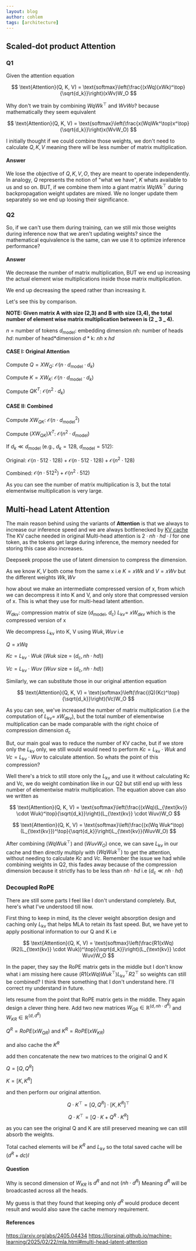 ```yaml
---
layout: blog
author: cohlem
tags: [architecture]
---
```


## Scaled-dot product Attention

### Q1

Given the attention equation

$$
\text{Attention}(Q, K, V) = \text{softmax}\left(\frac{(xWq)(xWk)^\top}{\sqrt{d_k}}\right)(xWv)W_O
$$

Why don't we train by combining $WqWk^\top$ and $WvWo$? because mathematically they seem equivalent

$$
\text{Attention}(Q, K, V) = \text{softmax}\left(\frac{x(WqWk^\top)x^\top}{\sqrt{d_k}}\right)x(WvW_O)
$$

I initially thought if we could combine those weights, we don't need to calculate $Q,K,V$ meaning there will be less number of matrix multiplication.

#### Answer

We lose the objective of $Q,K,V,O$, they are meant to operate independently. In analogy,
$Q$ represents the notion of "what we have", $K$ whats available to us and so on. BUT, if we combine them into a giant matrix $WqWk^\top$ during backpropagation weight updates are mixed. We no longer update them separately so we end up loosing their significance.

### Q2

So, if we can't use them during training, can we still mix those weights during inference now that we aren't updating weights? since the mathematical equivalence is the same, can we use it to optimize inference performance?

#### Answer

We decrease the number of matrix multiplication, BUT we end up increasing the actual element wise multiplications inside those matrix multiplication.

We end up decreasing the speed rather than increasing it.

Let's see this by comparison.

**NOTE: Given matrix A with size (2,3) and B with size (3,4), the total number of element wise matrix multiplication between is (2 _ 3 _ 4).**

$n$ = number of tokens
$d_{\text{model}}$: embedding dimension
$nh$: number of heads
$hd$: number of head*dimension
$d*{\text{k}}$: $nh$ x $hd$

#### CASE I: Original Attention

Compute $Q = X W_Q$: $\mathcal{O}(n \cdot d_{\text{model}} \cdot d_k)$

Compute $K = X W_K$: $\mathcal{O}(n \cdot d_{\text{model}} \cdot d_k)$

Compute $QK^T$: $\mathcal{O}(n^2 \cdot d_k)$

#### CASE II: Combined

Compute $X W_{QK}$: $\mathcal{O}(n \cdot d_{\text{model}}^2)$

Compute $(X W_{QK}) X^T$: $\mathcal{O}(n^2 \cdot d_{\text{model}})$

If $d_k \ll d_{\text{model}}$ (e.g., $d_k = 128$, $d_{\text{model}} = 512$):

Original: $\mathcal{O}( n \cdot 512 \cdot 128)+ \mathcal{O}( n \cdot 512 \cdot 128) + \mathcal{O}(n^2 \cdot 128)$

Combined: $\mathcal{O}(n \cdot 512^2) + \mathcal{O}(n^2 \cdot 512)$

As you can see the number of matrix multiplication is 3, but the total elementwise multiplication is very large.

## Multi-head Latent Attention

The main reason behind using the variants of **Attention** is that we always to increase our inference speed and we are always bottlenecked by [KV cache](https://cohlem.github.io/sub-notes/kv-cache-gqa/) The KV cache needed in original Multi-head attention is $2\cdot nh\cdot hd\cdot l$
for one token, as the tokens get large during inference, the memory needed for storing this case also increases.

Deepseek propose the use of latent dimension to compress the dimension.

As we know $K,V$ both come from the same x i.e $K=xWk$ and $V=xWv$ but the different weights $Wk, Wv$

how about we make an intermediate compressed version of x, from which we can decompress it into K and V, and only store that compressed version of x. This is what they use for multi-head latent attention.

$W_{\text{dkv}}$: compression matrix of size ($d_{\text{model}}$, $d_{\text{c}}$)
$L_{\text{kv}}$= $xW_{\text{dkv}}$ which is the compressed version of x

We decompress $L_{\text{kv}}$ into K, V using $Wuk, Wuv$ i.e

$Q=xWq$

$Kc=L_{\text{kv}} \cdot Wuk$ ($Wuk$ size = ($d_{\text{c}}, nh \cdot hd$))

$Vc=L_{\text{kv}} \cdot Wuv$ ($Wuv$ size = ($d_{\text{c}}, nh \cdot hd$))

Similarly, we can substitute those in our original attention equation

$$
\text{Attention}(Q, K, V) = \text{softmax}\left(\frac{(Q)(Kc)^\top}{\sqrt{d_k}}\right)(Vc)W_O
$$

As you can see, we've increased the number of matrix multiplication (i.e the computation of $L_{\text{kv}}$= $xW_{\text{dkv}}$), but the total number of elementwise multiplication can be made comparable with the right choice of compression dimension $d_{\text{c}}$

But, our main goal was to reduce the number of KV cache, but if we store only the $L_{\text{kv}}$ only, we still would would need to perform $Kc=L_{\text{kv}} \cdot Wuk$ and $Vc=L_{\text{kv}} \cdot Wuv$ to calculate attention. So whats the point of this compression?

Well there's a trick to still store only the $L_{\text{kv}}$ and use it without calculating Kc and Vc, we do weight combination like in our Q2 but still end up with less number of elementwise matrix multiplication. The equation above can also we written as

$$
\text{Attention}(Q, K, V) = \text{softmax}\left(\frac{(xWq)(L_{\text{kv}} \cdot Wuk)^\top}{\sqrt{d_k}}\right)(L_{\text{kv}} \cdot Wuv)W_O
$$

$$
\text{Attention}(Q, K, V) = \text{softmax}\left(\frac{(x(Wq Wuk^\top) (L_{\text{kv}})^\top}{\sqrt{d_k}}\right)L_{\text{kv}}(WuvW_O)
$$

After combining $(Wq Wuk^\top)$ and $(WuvW_O)$ once, we can save $L_{\text{kv}}$ in our cache and then directly multiply with $(Wq Wuk^\top)$ to get the attention, without needing to calculate $Kc$ and $Vc$. Remember the issue we had while combining weights in Q2, this fades away because of the compression dimension because it strictly has to be less than $nh \cdot hd$ i.e ($d_{\text{c}} \ll nh \cdot hd$)

### Decoupled RoPE

There are still some parts I feel like I don't understand completely. But, here's what I've understood till now.

First thing to keep in mind, its the clever weight absorption design and caching only $L_{\text{kv}}$ that helps MLA to retain its fast speed. But, we have yet to apply positional information to our Q and K i.e

$$
\text{Attention}(Q, K, V) = \text{softmax}\left(\frac{R1(xWq)(R2(L_{\text{kv}} \cdot Wuk))^\top}{\sqrt{d_k}}\right)(L_{\text{kv}} \cdot Wuv)W_O
$$

In the paper, they say the RoPE matrix gets in the middle but I don't know what i am missing here cause $({R1(xWq)Wuk^\top)L_{\text{kv}}^\top R2^\top}$ so weights can still be combined? I think there something that I don't understand here. I'll correct my understand in future.

lets resume from the point that RoPE matrix gets in the middle. They again design a clever thing here. Add two new matrices $W_{QR}\in \mathbb{R}^{(d,nh \cdot d^R)}$ and $W_{KR} \in \mathbb{R}^{(d,d^R)}$

$Q^{R}=RoPE(xW_{QR})$ and $K^{R}=RoPE(xW_{KR})$

and also cache the $K^R$

add then concatenate the new two matrices to the original Q and K

$Q = [Q, Q^R]$

$K = [K, K^R]$

and then perform our original attention.

$$
Q \cdot K^\top = [Q, Q^R] \cdot [K, K^R]^\top
$$

$$
Q \cdot K^\top = [Q \cdot K + Q^R \cdot K^R]
$$

as you can see the original Q and K are still preserved meaning we can still absorb the weights.

Total cached elements will be $K^R$ and $L_{kv}$ so the total saved cache will be $(d^R + dc)l$

#### Question

Why is second dimension of $W_{KR}$ is $d^R$ and not $(nh \cdot d^R)$
Meaning $d^R$ will be broadcasted across all the heads.

My guess is that they found that keeping only $d^R$ would produce decent result and would also save the cache memory requirement.

#### References

https://arxiv.org/abs/2405.04434
https://liorsinai.github.io/machine-learning/2025/02/22/mla.html#multi-head-latent-attention
